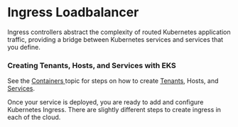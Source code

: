 # Ingress Loadbalancer

Ingress controllers abstract the complexity of routed Kubernetes application traffic, providing a bridge between Kubernetes services and services that you define.

### Creating Tenants, Hosts, and Services with EKS

See the [Containers ](../../aws-user-guide/aws-services/containers/)topic for steps on how to create [Tenants](../../getting-started-1/application-focussed-interface/tenant/), Hosts, and [Services](../../getting-started-1/application-focussed-interface/app-service-and-cloud-services.md).

Once your service is deployed, you are ready to add and configure Kubernetes Ingress. There are slightly different steps to create ingress in each of the cloud.
